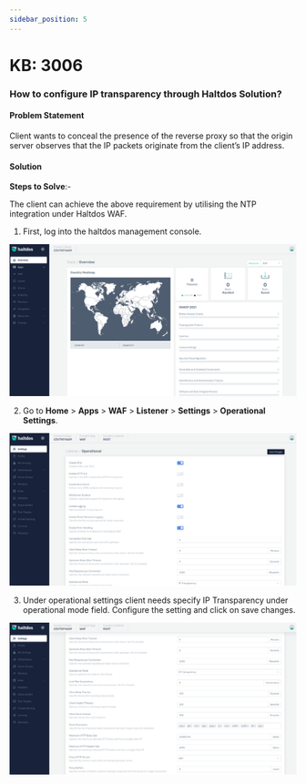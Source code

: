 ```yaml
---
sidebar_position: 5
---
```


# KB: 3006

### **How to configure IP transparency through Haltdos Solution?**

#### **Problem Statement**

Client wants to conceal the presence of the reverse proxy so that the origin server observes that the IP packets originate from the client’s IP address.

#### **Solution**

**Steps to Solve**:-

The client can achieve the above requirement by utilising the NTP integration under Haltdos WAF.

1. First, log into the haltdos management console.

![kb-3006](/img/platform/kb/overview_kb_3006_1.png)

2. Go to **Home** > **Apps** > **WAF** > **Listener** > **Settings** > **Operational Settings**.

![kb-3006](/img/platform/kb/settings_kb_3006_2.png)

3. Under operational settings client needs specify IP Transparency under operational mode field. Configure the setting and click on save changes.

![kb-3006](/img/platform/kb/config_settings_kb_3006_3.png)